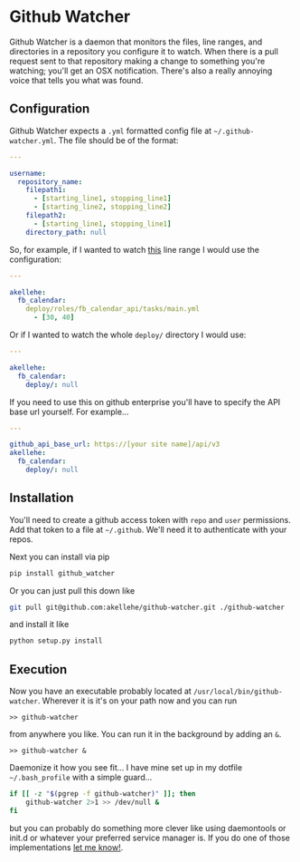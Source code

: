 Github Watcher
==============

Github Watcher is a daemon that monitors the files, line ranges, and directories in a repository you configure it to watch. When there is a pull request sent to that repository making a change to something you're watching; you'll get an OSX notification. There's also a really annoying voice that tells you what was found.


Configuration
-------------

Github Watcher expects a `.yml` formatted config file at `~/.github-watcher.yml`. The file should be of the format:

```yaml
---

username:
  repository_name:
    filepath1:
      - [starting_line1, stopping_line1]
      - [starting_line2, stopping_line2]
    filepath2:
      - [starting_line1, stopping_line1]
    directory_path: null
```

So, for example, if I wanted to watch [this](https://github.com/akellehe/fb_calendar/blob/8cc6e867aa67732fab869872eec7586fd1a9c0c2/deploy/roles/fb_calendar_api/tasks/main.yml#L30-L40) line range I would use the configuration:

```yaml
---

akellehe:
  fb_calendar:
    deploy/roles/fb_calendar_api/tasks/main.yml
      - [30, 40]
```

Or if I wanted to watch the whole `deploy/` directory I would use:

```yaml
---

akellehe:
  fb_calendar:
    deploy/: null
```

If you need to use this on github enterprise you'll have to specify the API base url yourself. For example...

```yaml
---

github_api_base_url: https://[your site name]/api/v3
akellehe:
  fb_calendar:
    deploy/: null

```


Installation
------------

You'll need to create a github access token with `repo` and `user` permissions. Add that token to a file at `~/.github`. We'll need it to authenticate with your repos.

Next you can install via pip

```bash
pip install github_watcher
```

Or you can just pull this down like

```bash
git pull git@github.com:akellehe/github-watcher.git ./github-watcher
```

and install it like

```bash
python setup.py install
```


Execution
---------

Now you have an executable probably located at `/usr/local/bin/github-watcher`. Wherever it is it's on your path now and you can run

```
>> github-watcher
```

from anywhere you like. You can run it in the background by adding an `&`.

```
>> github-watcher &
```

Daemonize it how you see fit... I have mine set up in my dotfile `~/.bash_profile` with a simple guard...

```bash
if [[ -z "$(pgrep -f github-watcher)" ]]; then
    github-watcher 2>1 >> /dev/null &
fi
```

but you can probably do something more clever like using daemontools or init.d or whatever your preferred service manager is. If you do one of those implementations [let me know!](mailto:keats.kelleher@gmail.com).
